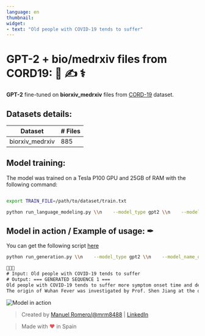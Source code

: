 ```yaml
---
language: en
thumbnail:
widget:
- text: "Old people with COVID-19 tends to suffer"
---
```


# GPT-2 + bio/medrxiv files from CORD19: 🦠 ✍ ⚕

**GPT-2** fine-tuned on **biorxiv_medrxiv** files from [CORD-19](https://www.kaggle.com/allen-institute-for-ai/CORD-19-research-challenge) dataset.


## Datasets details:

| Dataset                | # Files |
| ---------------------- | ----- |
| biorxiv_medrxiv        | 885  |


## Model training:

The model was trained on a Tesla P100 GPU and 25GB of RAM with the following command:

```bash

export TRAIN_FILE=/path/to/dataset/train.txt

python run_language_modeling.py \\n    --model_type gpt2 \\n    --model_name_or_path gpt2 \\n    --do_train \\n    --train_data_file $TRAIN_FILE \\n    --num_train_epochs 4 \\n    --output_dir model_output \\n    --overwrite_output_dir \\n    --save_steps 2000 \\n    --per_gpu_train_batch_size 3
```

## Model in action / Example of usage: ✒

You can get the following script [here](https://github.com/huggingface/transformers/blob/master/examples/text-generation/run_generation.py)

```bash
python run_generation.py \\n    --model_type gpt2 \\n    --model_name_or_path mrm8488/GPT-2-finetuned-CORD19 \\n    --length 200
```
```txt
👵👴🦠
# Input: Old people with COVID-19 tends to suffer 
# Output: === GENERATED SEQUENCE 1 ===
Old people with COVID-19 tends to suffer more symptom onset time and death. It is well known that many people with COVID-19 have high homozygous ZIKV infection in the face of severe symptoms in both severe and severe cases.
The origin of Wuhan Fever was investigated by Prof. Shen Jiang at the outbreak of Wuhan Fever [34]. As Huanan Province is the epicenter of this outbreak, Huanan, the epicenter of epidemic Wuhan Fever, is the most potential location for the direct transmission of infection (source: Zhongzhen et al., 2020). A negative risk ratio indicates more frequent underlying signs in the people in Huanan Province with COVID-19 patients. Further analysis of reported Huanan Fever onset data in the past two years indicated that the intensity of exposure is the key risk factor for developing MERS-CoV infection in this region, especially among children and elderly. To be continued to develop infected patients would be a very important area for
```

![Model in action](https://media.giphy.com/media/TgUdO72Iwk9h7hhm7G/giphy.gif)



> Created by [Manuel Romero/@mrm8488](https://twitter.com/mrm8488) | [LinkedIn](https://www.linkedin.com/in/manuel-romero-cs/)

> Made with <span style="color: #e25555;">&hearts;</span> in Spain
